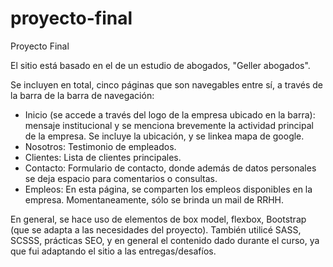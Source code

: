 # proyecto-final
Proyecto Final

El sitio está basado en el de un estudio de abogados, "Geller abogados". 

Se incluyen en total, cinco páginas que son navegables entre sí, a través de la barra de la barra de navegación: 
- Inicio (se accede a través del logo de la empresa ubicado en la barra): mensaje institucional y se menciona brevemente 
la actividad principal de la empresa. Se incluye la ubicación, y se linkea mapa de google. 
- Nosotros: Testimonio de empleados. 
- Clientes: Lista de clientes principales. 
- Contacto: Formulario de contacto, donde además de datos personales se deja espacio para comentarios o consultas. 
- Empleos: En esta página, se comparten los empleos disponibles en la empresa. Momentaneamente, sólo se brinda un mail de RRHH. 

En general, se hace uso de elementos de box model, flexbox, Bootstrap (que se adapta a las necesidades del proyecto).
También utilicé SASS, SCSSS, prácticas SEO, y en general el contenido dado durante el curso, ya que fui adaptando el sitio a las entregas/desafíos. 

